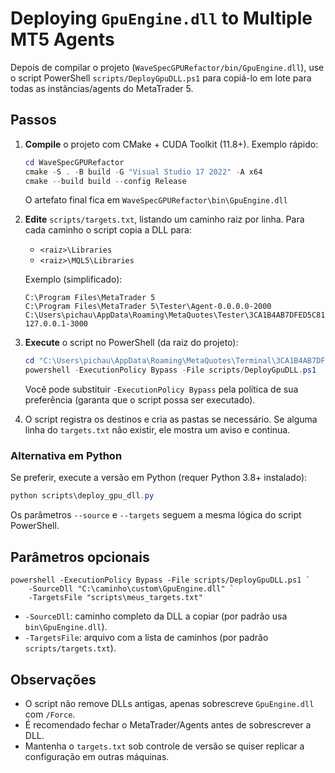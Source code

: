 # Deploying `GpuEngine.dll` to Multiple MT5 Agents

Depois de compilar o projeto (`WaveSpecGPURefactor/bin/GpuEngine.dll`), use o script PowerShell
`scripts/DeployGpuDLL.ps1` para copiá-lo em lote para todas as instâncias/agents do MetaTrader 5.

## Passos
1. **Compile** o projeto com CMake + CUDA Toolkit (11.8+). Exemplo rápido:
   ```powershell
   cd WaveSpecGPURefactor
   cmake -S . -B build -G "Visual Studio 17 2022" -A x64
   cmake --build build --config Release
   ```
   O artefato final fica em `WaveSpecGPURefactor\bin\GpuEngine.dll`
2. **Edite** `scripts/targets.txt`, listando um caminho raiz por linha. Para cada caminho o script copia a DLL para:
   - `<raiz>\Libraries`
   - `<raiz>\MQL5\Libraries`

   Exemplo (simplificado):
   ```
   C:\Program Files\MetaTrader 5
   C:\Program Files\MetaTrader 5\Tester\Agent-0.0.0.0-2000
   C:\Users\pichau\AppData\Roaming\MetaQuotes\Tester\3CA1B4AB7DFED5C81B1C7F1007926D06\Agent-127.0.0.1-3000
   ```

3. **Execute** o script no PowerShell (da raiz do projeto):
   ```powershell
   cd "C:\Users\pichau\AppData\Roaming\MetaQuotes\Terminal\3CA1B4AB7DFED5C81B1C7F1007926D06\MQL5\WaveSpecGPURefactor"
   powershell -ExecutionPolicy Bypass -File scripts/DeployGpuDLL.ps1
   ```
   Você pode substituir `-ExecutionPolicy Bypass` pela política de sua preferência (garanta que o script possa ser executado).

4. O script registra os destinos e cria as pastas se necessário. 
   Se alguma linha do `targets.txt` não existir, ele mostra um aviso e continua.

### Alternativa em Python

Se preferir, execute a versão em Python (requer Python 3.8+ instalado):

```powershell
python scripts\deploy_gpu_dll.py
```

Os parâmetros `--source` e `--targets` seguem a mesma lógica do script PowerShell.

## Parâmetros opcionais
```
powershell -ExecutionPolicy Bypass -File scripts/DeployGpuDLL.ps1 `
    -SourceDll "C:\caminho\custom\GpuEngine.dll" `
    -TargetsFile "scripts\meus_targets.txt"
```
- `-SourceDll`: caminho completo da DLL a copiar (por padrão usa `bin\GpuEngine.dll`).
- `-TargetsFile`: arquivo com a lista de caminhos (por padrão `scripts/targets.txt`).

## Observações
- O script não remove DLLs antigas, apenas sobrescreve `GpuEngine.dll` com `/Force`.
- É recomendado fechar o MetaTrader/Agents antes de sobrescrever a DLL.
- Mantenha o `targets.txt` sob controle de versão se quiser replicar a configuração em outras máquinas.
